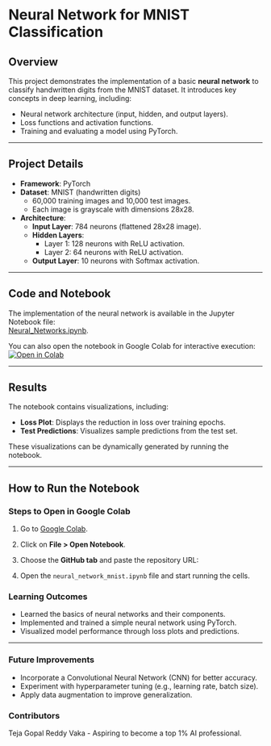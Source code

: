 # **Neural Network for MNIST Classification**

## **Overview**
This project demonstrates the implementation of a basic **neural network** to classify handwritten digits from the MNIST dataset. It introduces key concepts in deep learning, including:
- Neural network architecture (input, hidden, and output layers).
- Loss functions and activation functions.
- Training and evaluating a model using PyTorch.

---

## **Project Details**
- **Framework**: PyTorch
- **Dataset**: MNIST (handwritten digits)
  - 60,000 training images and 10,000 test images.
  - Each image is grayscale with dimensions 28x28.
- **Architecture**:
  - **Input Layer**: 784 neurons (flattened 28x28 image).
  - **Hidden Layers**:
    - Layer 1: 128 neurons with ReLU activation.
    - Layer 2: 64 neurons with ReLU activation.
  - **Output Layer**: 10 neurons with Softmax activation.

---

## **Code and Notebook**
The implementation of the neural network is available in the Jupyter Notebook file:  
[Neural_Networks.ipynb](./Neural_Networks.ipynb).

You can also open the notebook in Google Colab for interactive execution:  
[![Open in Colab](https://colab.research.google.com/assets/colab-badge.svg)](https://colab.research.google.com/github/Nites-24/Neural_Networks/blob/main/Neural_Networks.ipynb)


---

## **Results**
The notebook contains visualizations, including:
- **Loss Plot**: Displays the reduction in loss over training epochs.
- **Test Predictions**: Visualizes sample predictions from the test set.

These visualizations can be dynamically generated by running the notebook.

---

## **How to Run the Notebook**
### **Steps to Open in Google Colab**
1. Go to [Google Colab](https://colab.research.google.com/).
2. Click on **File > Open Notebook**.
3. Choose the **GitHub tab** and paste the repository URL:

4. Open the `neural_network_mnist.ipynb` file and start running the cells.

### **Learning Outcomes**
- Learned the basics of neural networks and their components.  
- Implemented and trained a simple neural network using PyTorch.  
- Visualized model performance through loss plots and predictions.  

---

### **Future Improvements**
- Incorporate a Convolutional Neural Network (CNN) for better accuracy.  
- Experiment with hyperparameter tuning (e.g., learning rate, batch size).  
- Apply data augmentation to improve generalization.  


### **Contributors**
Teja Gopal Reddy Vaka - Aspiring to become a top 1% AI professional.

